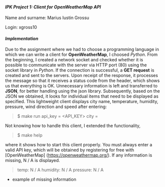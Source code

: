 #### _IPK Project 1: Client for OpenWeatherMap API_

Name and surname: Marius Iustin Grossu

Login: xgross10

#### _Implementation_
Due to the assignment where we had to choose a programming language in which we can write a client for **OpenWeatherMap**, I choosed _Python_. From the beginning, I created a network socket and checked whether it is possible to communicate with the server via HTTP port (80) using the socket library in _Python_. If the connection is successful, a **GET request** is created and sent to the servers. Upon receipt of the response, it processes the message so that it receives a status code from the header, which shows us that everything is OK. Unnecessary information is left and transferred to **JSON**, for better handling using the json library. Subsequently, based on the JSON we obtained, it looks for individual items that need to be displayed as specified. This lightweight client displays city name, temperature, humidity, pressure, wind direction and speed after entering:
> $ make run api_key = <API_KEY> city = <CITY>

Not knowing how to handle this client, I extended the functionality,
> $ make help

where it shows how to start this client properly.
You must always enter a valid API key, which will be obtained by registering for free with [OpenWeatherMap] (https://openweathermap.org/).
If any information is missing, N / A is displayed.
> temp: N / A
humidity: N / A
 pressure: N / A

* example of missing information

